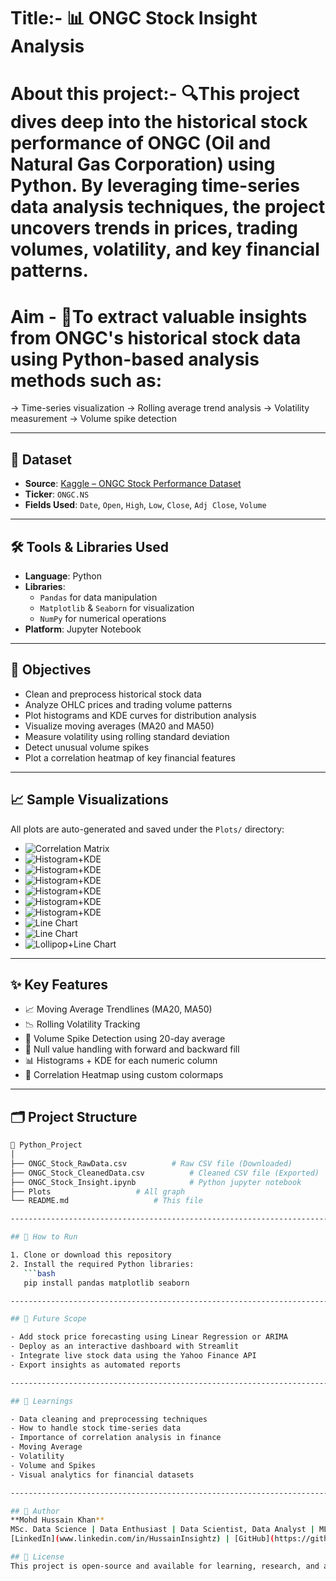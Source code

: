 
# Title:- 📊 ONGC Stock Insight Analysis

# About this project:- 🔍This project dives deep into the historical stock performance of **ONGC (Oil and Natural Gas Corporation)** using Python. By leveraging time-series data analysis techniques, the project uncovers trends in prices, trading volumes, volatility, and key financial patterns.

# Aim - 🎯To extract valuable insights from ONGC's historical stock data using Python-based analysis methods such as:
-> Time-series visualization
-> Rolling average trend analysis
-> Volatility measurement
-> Volume spike detection

-------------------------------------------------------------------------------------------------------------------------------------------

## 📁 Dataset
- **Source**: [Kaggle – ONGC Stock Performance Dataset](https://www.kaggle.com/datasets/nitirajkulkarni/ongc-ns-stock-performance)  
- **Ticker**: `ONGC.NS`  
- **Fields Used**: `Date`, `Open`, `High`, `Low`, `Close`, `Adj Close`, `Volume`

-------------------------------------------------------------------------------------------------------------------------------------------

## 🛠️ Tools & Libraries Used
- **Language**: Python  
- **Libraries**:  
  - `Pandas` for data manipulation  
  - `Matplotlib` & `Seaborn` for visualization  
  - `NumPy` for numerical operations  
- **Platform**: Jupyter Notebook

-------------------------------------------------------------------------------------------------------------------------------------------

## 📌 Objectives

- Clean and preprocess historical stock data
- Analyze OHLC prices and trading volume patterns
- Plot histograms and KDE curves for distribution analysis
- Visualize moving averages (MA20 and MA50)
- Measure volatility using rolling standard deviation
- Detect unusual volume spikes
- Plot a correlation heatmap of key financial features

-------------------------------------------------------------------------------------------------------------------------------------------

## 📈 Sample Visualizations

All plots are auto-generated and saved under the `Plots/` directory:

- ![Correlation Matrix](Python_Project/Plots/Correlation_matrix.png)
- ![Histogram+KDE](Python_Project/Plots/Distribution_Open.png)
- ![Histogram+KDE](Python_Project/Plots/Distribution_High.png)
- ![Histogram+KDE](Python_Project/Plots/Distribution_Low.png)
- ![Histogram+KDE](Python_Project/Plots/Distribution_Close.png)
- ![Histogram+KDE](Python_Project/Plots/Distribution_adjclose.png)
- ![Histogram+KDE](Python_Project/Plots/Distribution_Volume.png)
- ![Line Chart](Python_Project/Plots/Moving_Average(20,50))
- ![Line Chart](Python_Project/Plots/Volatility(10))
- ![Lollipop+Line Chart](Python_Project/Plots/Volume_and_spikes)

-------------------------------------------------------------------------------------------------------------------------------------------

## ✨ Key Features

- 📈 Moving Average Trendlines (MA20, MA50)  
- 📉 Rolling Volatility Tracking  
- 🔺 Volume Spike Detection using 20-day average  
- 🧼 Null value handling with forward and backward fill  
- 📊 Histograms + KDE for each numeric column  
- 🧠 Correlation Heatmap using custom colormaps

-------------------------------------------------------------------------------------------------------------------------------------------

## 🗂️ Project Structure

```bash
📁 Python_Project
│
├── ONGC_Stock_RawData.csv			# Raw CSV file (Downloaded)
├── ONGC_Stock_CleanedData.csv			# Cleaned CSV file (Exported)
├── ONGC_Stock_Insight.ipynb			# Python jupyter notebook 
├── Plots					# All graph  
└── README.md					# This file 

-------------------------------------------------------------------------------------------------------------------------------------------

## 🚀 How to Run

1. Clone or download this repository  
2. Install the required Python libraries:
   ```bash
   pip install pandas matplotlib seaborn

-------------------------------------------------------------------------------------------------------------------------------------------

## 📌 Future Scope

- Add stock price forecasting using Linear Regression or ARIMA
- Deploy as an interactive dashboard with Streamlit
- Integrate live stock data using the Yahoo Finance API
- Export insights as automated reports

-------------------------------------------------------------------------------------------------------------------------------------------

## 🧠 Learnings

- Data cleaning and preprocessing techniques
- How to handle stock time-series data
- Importance of correlation analysis in finance
- Moving Average
- Volatility
- Volume and Spikes
- Visual analytics for financial datasets

-------------------------------------------------------------------------------------------------------------------------------------------

## 👤 Author
**Mohd Hussain Khan**  
MSc. Data Science | Data Enthusiast | Data Scientist, Data Analyst | ML, AI in progress
[LinkedIn](www.linkedin.com/in/HussainInsightz) | [GitHub](https://github.com/HussainInsightz/ONGC_Stock_Insight)

## 📌 License
This project is open-source and available for learning, research, and academic demonstration purposes.